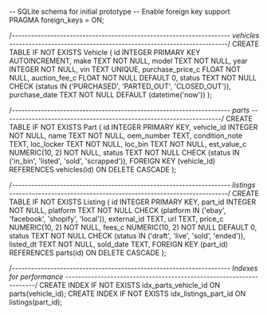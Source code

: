 -- SQLite schema for initial prototype
-- Enable foreign key support
PRAGMA foreign_keys = ON;

/*--------------------------------------------------------------------
  vehicles
--------------------------------------------------------------------*/
CREATE TABLE IF NOT EXISTS Vehicle (
    id               INTEGER PRIMARY KEY AUTOINCREMENT,
    make             TEXT    NOT NULL,
    model            TEXT    NOT NULL,
    year             INTEGER NOT NULL,
    vin              TEXT    UNIQUE,
    purchase_price_c FLOAT   NOT NULL,
    auction_fee_c    FLOAT   NOT NULL DEFAULT 0,
    status           TEXT    NOT NULL CHECK (status IN ('PURCHASED', 'PARTED_OUT', 'CLOSED_OUT')),
    purchase_date    TEXT    NOT NULL DEFAULT (datetime('now'))
);

/*--------------------------------------------------------------------
  parts
--------------------------------------------------------------------*/
CREATE TABLE IF NOT EXISTS Part (
    id               INTEGER PRIMARY KEY,
    vehicle_id       INTEGER NOT NULL,
    name             TEXT    NOT NULL,
    oem_number       TEXT,
    condition_note   TEXT,
    loc_locker       TEXT    NOT NULL,
    loc_bin          TEXT    NOT NULL,
    est_value_c      NUMERIC(10, 2) NOT NULL,
    status           TEXT    NOT NULL CHECK (status IN ('in_bin', 'listed', 'sold', 'scrapped')),
    FOREIGN KEY (vehicle_id) REFERENCES vehicles(id) ON DELETE CASCADE
);

/*--------------------------------------------------------------------
  listings
--------------------------------------------------------------------*/
CREATE TABLE IF NOT EXISTS Listing (
    id           INTEGER PRIMARY KEY,
    part_id      INTEGER NOT NULL,
    platform     TEXT    NOT NULL CHECK (platform IN ('ebay', 'facebook', 'shopify', 'local')),
    external_id  TEXT,
    url          TEXT,
    price_c      NUMERIC(10, 2) NOT NULL,
    fees_c       NUMERIC(10, 2) NOT NULL DEFAULT 0,
    status       TEXT    NOT NULL CHECK (status IN ('draft', 'live', 'sold', 'ended')),
    listed_dt    TEXT    NOT NULL,
    sold_date    TEXT,
    FOREIGN KEY (part_id) REFERENCES parts(id) ON DELETE CASCADE
);

/*--------------------------------------------------------------------
  Indexes for performance
--------------------------------------------------------------------*/
CREATE INDEX IF NOT EXISTS idx_parts_vehicle_id   ON parts(vehicle_id);
CREATE INDEX IF NOT EXISTS idx_listings_part_id   ON listings(part_id);
